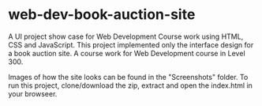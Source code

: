 # web-dev-book-auction-site
A UI project show case for Web Development Course work using HTML, CSS and JavaScript.
This project implemented only the interface design for a book auction site. A course work for Web Development course in Level 300.

Images of how the site looks can be found in the "Screenshots" folder. 
To run this project, clone/download the zip, extract and open the index.html in your browseer.
